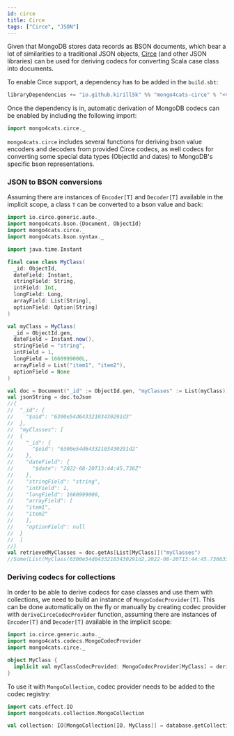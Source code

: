 ```yaml
---
id: circe
title: Circe
tags: ["Circe", "JSON"]
---
```


Given that MongoDB stores data records as BSON documents, which bear a lot of similarities to a traditional JSON objects, [Circe](https://circe.github.io/circe/) (and other JSON libraries) can be used for deriving codecs for converting Scala case class into documents.

To enable Circe support, a dependency has to be added in the `build.sbt`:
```scala
libraryDependencies += "io.github.kirill5k" %% "mongo4cats-circe" % "<version>"
```
Once the dependency is in, automatic derivation of MongoDB codecs can be enabled by including the following import:
```scala
import mongo4cats.circe._
```

`mongo4cats.circe` includes several functions for deriving bson value encoders and decoders from provided Circe codecs, as well codecs for converting some special data types (ObjectId and dates) to MongoDB's specific bson representations.

### JSON to BSON conversions

Assuming there are instances of `Encoder[T]` and `Decoder[T]` available in the implicit scope, a class `T` can be converted to a bson value and back:

```scala
import io.circe.generic.auto._
import mongo4cats.bson.{Document, ObjectId}
import mongo4cats.circe._
import mongo4cats.bson.syntax._

import java.time.Instant

final case class MyClass(
  _id: ObjectId,
  dateField: Instant,
  stringField: String,
  intField: Int,
  longField: Long,
  arrayField: List[String],
  optionField: Option[String]
)

val myClass = MyClass(
  _id = ObjectId.gen,
  dateField = Instant.now(),
  stringField = "string",
  intField = 1,
  longField = 1660999000L,
  arrayField = List("item1", "item2"),
  optionField = None
)

val doc = Document("_id" := ObjectId.gen, "myClasses" := List(myClass))
val jsonString = doc.toJson
//{
//  "_id": {
//    "$oid": "6300e54d64332103430291d3"
//  },
//  "myClasses": [
//  {
//    "_id": {
//      "$oid": "6300e54d64332103430291d2"
//    },
//    "dateField": {
//      "$date": "2022-08-20T13:44:45.736Z"
//    },
//    "stringField": "string",
//    "intField": 1,
//    "longField": 1660999000,
//    "arrayField": [
//    "item1",
//    "item2"
//    ],
//    "optionField": null
//  }
//  ]
//}
val retrievedMyClasses = doc.getAs[List[MyClass]]("myClasses")
//Some(List(MyClass(6300e54d64332103430291d2,2022-08-20T13:44:45.736633Z,string,1,1660999000,List(item1, item2),None)))
```

### Deriving codecs for collections

In order to be able to derive codecs for case classes and use them with collections, we need to build an instance of `MongoCodecProvider[T]`. 
This can be done automatically on the fly or manually by creating codec provider with `deriveCirceCodecProvider` function, assuming there are instances of `Encoder[T]` and `Decoder[T]` available in the implicit scope:

```scala
import io.circe.generic.auto._
import mongo4cats.codecs.MongoCodecProvider
import mongo4cats.circe._

object MyClass {
  implicit val myClassCodecProvided: MongoCodecProvider[MyClass] = deriveCirceCodecProvider
}
```

To use it with `MongoCollection`, codec provider needs to be added to the codec registry:

```scala
import cats.effect.IO
import mongo4cats.collection.MongoCollection

val collection: IO[MongoCollection[IO, MyClass]] = database.getCollectionWithCodec[MyClass]("mycoll")
```